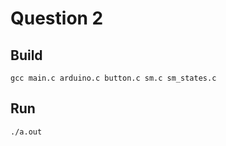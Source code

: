 # Question 2

## Build

```
gcc main.c arduino.c button.c sm.c sm_states.c
```

## Run

```
./a.out
```
